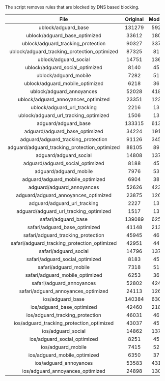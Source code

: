 The script removes rules that are blocked by DNS based blocking.


| File | Original | Modified |
|:----:|:-----:|:-----:|
| ublock/adguard_base | 131279 | 59261 |
| ublock/adguard_base_optimized | 33612 | 18070 |
| ublock/adguard_tracking_protection | 90327 | 33773 |
| ublock/adguard_tracking_protection_optimized | 87325 | 8188 |
| ublock/adguard_social | 14751 | 13679 |
| ublock/adguard_social_optimized | 8140 | 4542 |
| ublock/adguard_mobile | 7282 | 5125 |
| ublock/adguard_mobile_optimized | 6218 | 3661 |
| ublock/adguard_annoyances | 52028 | 41869 |
| ublock/adguard_annoyances_optimized | 23351 | 12318 |
| ublock/adguard_url_tracking | 2216 | 1348 |
| ublock/adguard_url_tracking_optimized | 1506 | 1345 |
| adguard/adguard_base | 133315 | 61336 |
| adguard/adguard_base_optimized | 34224 | 19109 |
| adguard/adguard_tracking_protection | 91126 | 34513 |
| adguard/adguard_tracking_protection_optimized | 88105 | 8912 |
| adguard/adguard_social | 14808 | 13740 |
| adguard/adguard_social_optimized | 8188 | 4589 |
| adguard/adguard_mobile | 7976 | 5309 |
| adguard/adguard_mobile_optimized | 6904 | 3838 |
| adguard/adguard_annoyances | 52626 | 42383 |
| adguard/adguard_annoyances_optimized | 23875 | 12602 |
| adguard/adguard_url_tracking | 2227 | 1357 |
| adguard/adguard_url_tracking_optimized | 1517 | 1354 |
| safari/adguard_base | 139089 | 62547 |
| safari/adguard_base_optimized | 41148 | 21379 |
| safari/adguard_tracking_protection | 45945 | 4642 |
| safari/adguard_tracking_protection_optimized | 42951 | 4492 |
| safari/adguard_social | 14796 | 13723 |
| safari/adguard_social_optimized | 8183 | 4575 |
| safari/adguard_mobile | 7318 | 5166 |
| safari/adguard_mobile_optimized | 6253 | 3696 |
| safari/adguard_annoyances | 52802 | 42483 |
| safari/adguard_annoyances_optimized | 24113 | 12679 |
| ios/adguard_base | 140384 | 63055 |
| ios/adguard_base_optimized | 42460 | 21884 |
| ios/adguard_tracking_protection | 46031 | 4652 |
| ios/adguard_tracking_protection_optimized | 43037 | 4502 |
| ios/adguard_social | 14862 | 13762 |
| ios/adguard_social_optimized | 8251 | 4596 |
| ios/adguard_mobile | 7415 | 5211 |
| ios/adguard_mobile_optimized | 6350 | 3738 |
| ios/adguard_annoyances | 53583 | 43149 |
| ios/adguard_annoyances_optimized | 24898 | 13006 |